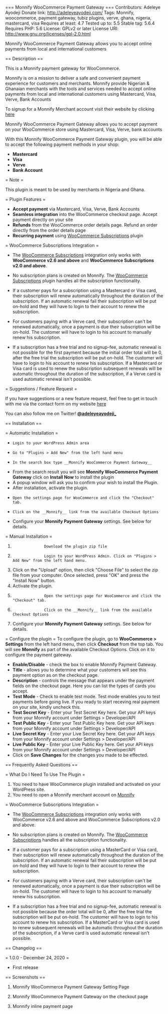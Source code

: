 === Monnify WooCommerce Payment Gateway ===
Contributors: Adeleye Ayodeji
Donate link: http://adeleyeayodeji.com/
Tags: Monnify, woocommerce, payment gateway, tubiz plugins, verve, ghana, nigeria, mastercard, visa
Requires at least: 4.7
Tested up to: 5.5
Stable tag: 5.6.4
Requires PHP: 5.6
License: GPLv2 or later
License URI: http://www.gnu.org/licenses/gpl-2.0.html

Monnify WooCommerce Payment Gateway allows you to accept online payments from local and international customers

== Description ==

This is a Monnify payment gateway for WooCommerce.

Monnify is on a mission to deliver a safe and convenient payment experience for customers and merchants. Monnify provide Nigerian & Ghanaian merchants with the tools and services needed to accept online payments from local and international customers using Mastercard, Visa, Verve, Bank Accounts

To signup for a Monnify Merchant account visit their website by clicking [here](https://monnify.com)

Monnify WooCommerce Payment Gateway allows you to accept payment on your WooCommerce store using Mastercard, Visa, Verve, bank accounts

With this Monnify WooCommerce Payment Gateway plugin, you will be able to accept the following payment methods in your shop:

- **Mastercard**
- **Visa**
- **Verve**
- **Bank Account**

= Note =

This plugin is meant to be used by merchants in Nigeria and Ghana.

= Plugin Features =

- **Accept payment** via Mastercard, Visa, Verve, Bank Accounts
- **Seamless integration** into the WooCommerce checkout page. Accept payment directly on your site
- **Refunds** from the WooCommerce order details page. Refund an order directly from the order details page
- **Recurring payment** using [WooCommerce Subscriptions](https://woocommerce.com/products/woocommerce-subscriptions/) plugin

= WooCommerce Subscriptions Integration =

- The [WooCommerce Subscriptions](https://woocommerce.com/products/woocommerce-subscriptions/) integration only works with **WooCommerce v2.6 and above** and **WooCommerce Subscriptions v2.0 and above**.

- No subscription plans is created on Monnify. The [WooCommerce Subscriptions](https://woocommerce.com/products/woocommerce-subscriptions/) plugin handles all the subscription functionality.

- If a customer pays for a subscription using a Mastercard or Visa card, their subscription will renew automatically throughout the duration of the subscription. If an automatic renewal fail their subscription will be put on-hold and they will have to login to their account to renew the subscription.

- For customers paying with a Verve card, their subscription can't be renewed automatically, once a payment is due their subscription will be on-hold. The customer will have to login to his account to manually renew his subscription.

- If a subscription has a free trial and no signup-fee, automatic renewal is not possible for the first payment because the initial order total will be 0, after the free trial the subscription will be put on-hold. The customer will have to login to his account to renew his subscription. If a Mastercard or Visa card is used to renew the subscription subsequent renewals will be automatic throughout the duration of the subscription, if a Verve card is used automatic renewal isn't possible.

= Suggestions / Feature Request =

If you have suggestions or a new feature request, feel free to get in touch with me via the contact form on my website [here](http://adeleyeayodeji.com/)

You can also follow me on Twitter! **[@adeleyeayodeji\_](https://twitter.com/adeleyeayodeji_)**

== Installation ==

= Automatic Installation =

-     Login to your WordPress Admin area
-     Go to "Plugins > Add New" from the left hand menu
-     In the search box type __Monnify WooCommerce Payment Gateway__
- From the search result you will see **Monnify WooCommerce Payment Gateway** click on **Install Now** to install the plugin
- A popup window will ask you to confirm your wish to install the Plugin.
- After installation, activate the plugin.
-     Open the settings page for WooCommerce and click the "Checkout" tab.
-     Click on the __Monnify__ link from the available Checkout Options
- Configure your **Monnify Payment Gateway** settings. See below for details.

= Manual Installation =

1.                   Download the plugin zip file
2.                   Login to your WordPress Admin. Click on "Plugins > Add New" from the left hand menu.
3.  Click on the "Upload" option, then click "Choose File" to select the zip file from your computer. Once selected, press "OK" and press the "Install Now" button.
4.  Activate the plugin.
5.                   Open the settings page for WooCommerce and click the "Checkout" tab.
6.                   Click on the __Monnify__ link from the available Checkout Options
7.  Configure your **Monnify Payment Gateway** settings. See below for details.

= Configure the plugin =
To configure the plugin, go to **WooCommerce > Settings** from the left hand menu, then click **Checkout** from the top tab. You will see **Monnify** as part of the available Checkout Options. Click on it to configure the payment gateway.

- **Enable/Disable** - check the box to enable Monnify Payment Gateway.
- **Title** - allows you to determine what your customers will see this payment option as on the checkout page.
- **Description** - controls the message that appears under the payment fields on the checkout page. Here you can list the types of cards you accept.
- **Test Mode** - Check to enable test mode. Test mode enables you to test payments before going live. If you ready to start receving real payment on your site, kindly uncheck this.
- **Test Secret Key** - Enter your Test Secret Key here. Get your API keys from your Monnify account under Settings > Developer/API
- **Test Public Key** - Enter your Test Public Key here. Get your API keys from your Monnify account under Settings > Developer/API
- **Live Secret Key** - Enter your Live Secret Key here. Get your API keys from your Monnify account under Settings > Developer/API
- **Live Public Key** - Enter your Live Public Key here. Get your API keys from your Monnify account under Settings > Developer/API
- Click on **Save Changes** for the changes you made to be effected.

== Frequently Asked Questions ==

= What Do I Need To Use The Plugin =

1. You need to have WooCommerce plugin installed and activated on your WordPress site.
2. You need to open a Monnify merchant account on [Monnify](https://monnify.com)

= WooCommerce Subscriptions Integration =

- The [WooCommerce Subscriptions](https://woocommerce.com/products/woocommerce-subscriptions/) integration only works with WooCommerce v2.6 and above and WooCommerce Subscriptions v2.0 and above.

- No subscription plans is created on Monnify. The [WooCommerce Subscriptions](https://woocommerce.com/products/woocommerce-subscriptions/) handles all the subscription functionality.

- If a customer pays for a subscription using a MasterCard or Visa card, their subscription will renew automatically throughout the duration of the subscription. If an automatic renewal fail their subscription will be put on-hold and they will have to login to their account to renew the subscription.

- For customers paying with a Verve card, their subscription can't be renewed automatically, once a payment is due their subscription will be on-hold. The customer will have to login to his account to manually renew his subscription.

- If a subscription has a free trial and no signup-fee, automatic renewal is not possible because the order total will be 0, after the free trial the subscription will be put on-hold. The customer will have to login to his account to renew his subscription. If a MasterCard or Visa card is used to renew subsequent renewals will be automatic throughout the duration of the subscription, if a Verve card is used automatic renewal isn't possible.

== Changelog ==

= 1.0.0 - December 24, 2020 =

- First release

== Screenshots ==

1. Monnify WooCommerce Payment Gateway Setting Page

2. Monnify WooCommerce Payment Gateway on the checkout page

3. Monnify inline payment page
